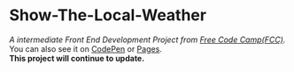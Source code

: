 # Show-The-Local-Weather  
*A intermediate Front End Development Project from [Free Code Camp(FCC)](https://www.freecodecamp.com/challenges/show-the-local-weather).*  
You can also see it on [CodePen](https://codepen.io/Chuanfeng/full/NRYddW) or [Pages](https://chuanfengzhang.github.io/Show-The-Local-Weather/).  
**This project will continue to update.**

